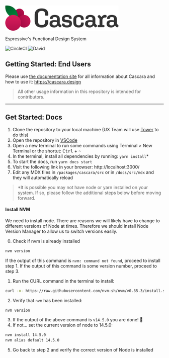 ![Cascara](docs/public/cascara_text.svg)

Espressive's Functional Design System

![CircleCI](https://img.shields.io/circleci/build/gh/Espressive/cascara/main)
![David](https://img.shields.io/david/dev/Espressive/cascara)

## Getting Started: End Users

Please use [the documentation site](https://cascara.design) for all information about Cascara and how to use it: https://cascara.design

> All other usage information in this repository is intended for contributors.

---

## Get Started: Docs

1. Clone the repository to your local machine (UX Team will use [Tower](https://www.git-tower.com/mac) to do this)
2. Open the repository in [VSCode](https://code.visualstudio.com/)
3. Open a new terminal to run some commands using Terminal > New Terminal or the shortut: <kbd>Ctrl</kbd> + <kbd>~</kbd>
4. In the terminal, install all dependencies by running: `yarn install`\*
5. To start the docs, run `yarn docs start`
6. Visit the following link in your browser: http://localhost:3000/
7. Edit any MDX files in `/packages/cascara/src` or in `/docs/src/mdx` and they will automatically reload

> \*It is possible you may not have node or yarn installed on your system. If so, please follow the additional steps below before moving forward.

#### Install NVM

We need to install node. There are reasons we will likely have to change to different versions of Node at times. Therefore we should install Node Version Manager to allow us to switch versions easily.

0. Check if nvm is already installed

```bash
nvm version
```

If the output of this command is `nvm: command not found`, proceed to install step 1. If the output of this command is some version number, proceed to step 3.

1. Run the CURL command in the terminal to install:

```bash
curl -o- https://raw.githubusercontent.com/nvm-sh/nvm/v0.35.3/install.sh | bash
```

2. Verify that `nvm` has been installed:

```bash
nvm version
```

3. If the output of the above command is `v14.5.0` you are done! 🎉
4. If not... set the current version of node to 14.5.0:

```bash
nvm install 14.5.0
nvm alias default 14.5.0
```

5. Go back to step 2 and verify the correct version of Node is installed

